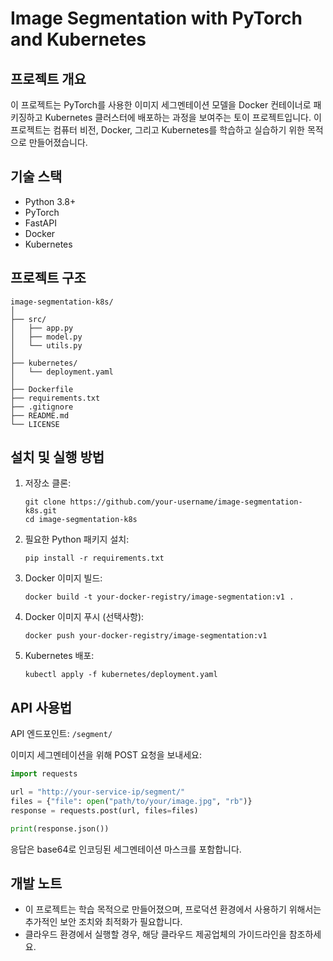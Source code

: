 # Image Segmentation with PyTorch and Kubernetes

## 프로젝트 개요

이 프로젝트는 PyTorch를 사용한 이미지 세그멘테이션 모델을 Docker 컨테이너로 패키징하고 Kubernetes 클러스터에 배포하는 과정을 보여주는 토이 프로젝트입니다. 이 프로젝트는 컴퓨터 비전, Docker, 그리고 Kubernetes를 학습하고 실습하기 위한 목적으로 만들어졌습니다.

## 기술 스택

- Python 3.8+
- PyTorch
- FastAPI
- Docker
- Kubernetes

## 프로젝트 구조

```
image-segmentation-k8s/
│
├── src/
│   ├── app.py
│   ├── model.py
│   └── utils.py
│
├── kubernetes/
│   └── deployment.yaml
│
├── Dockerfile
├── requirements.txt
├── .gitignore
├── README.md
└── LICENSE
```

## 설치 및 실행 방법

1. 저장소 클론:
   ```
   git clone https://github.com/your-username/image-segmentation-k8s.git
   cd image-segmentation-k8s
   ```

2. 필요한 Python 패키지 설치:
   ```
   pip install -r requirements.txt
   ```

3. Docker 이미지 빌드:
   ```
   docker build -t your-docker-registry/image-segmentation:v1 .
   ```

4. Docker 이미지 푸시 (선택사항):
   ```
   docker push your-docker-registry/image-segmentation:v1
   ```

5. Kubernetes 배포:
   ```
   kubectl apply -f kubernetes/deployment.yaml
   ```

## API 사용법

API 엔드포인트: `/segment/`

이미지 세그멘테이션을 위해 POST 요청을 보내세요:

```python
import requests

url = "http://your-service-ip/segment/"
files = {"file": open("path/to/your/image.jpg", "rb")}
response = requests.post(url, files=files)

print(response.json())
```

응답은 base64로 인코딩된 세그멘테이션 마스크를 포함합니다.

## 개발 노트

- 이 프로젝트는 학습 목적으로 만들어졌으며, 프로덕션 환경에서 사용하기 위해서는 추가적인 보안 조치와 최적화가 필요합니다.
- 클라우드 환경에서 실행할 경우, 해당 클라우드 제공업체의 가이드라인을 참조하세요.